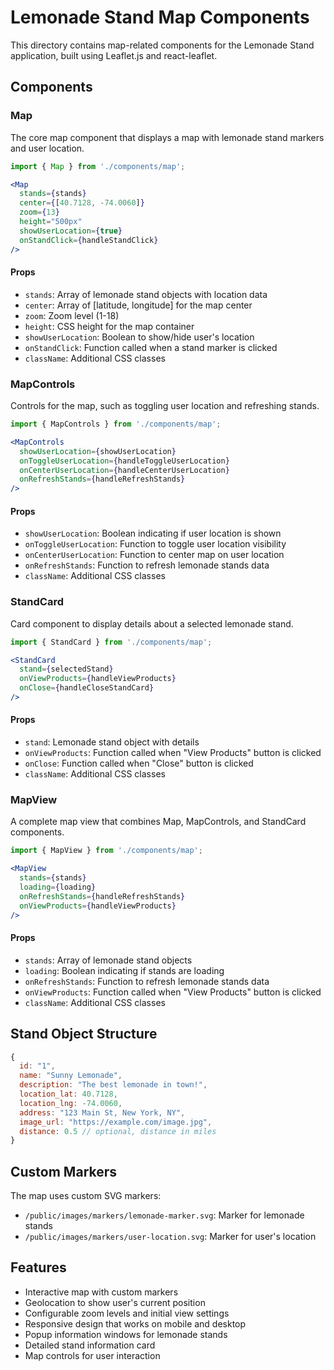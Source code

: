 # Lemonade Stand Map Components

This directory contains map-related components for the Lemonade Stand application, built using Leaflet.js and react-leaflet.

## Components

### Map

The core map component that displays a map with lemonade stand markers and user location.

```jsx
import { Map } from './components/map';

<Map
  stands={stands}
  center={[40.7128, -74.0060]}
  zoom={13}
  height="500px"
  showUserLocation={true}
  onStandClick={handleStandClick}
/>
```

#### Props

- `stands`: Array of lemonade stand objects with location data
- `center`: Array of [latitude, longitude] for the map center
- `zoom`: Zoom level (1-18)
- `height`: CSS height for the map container
- `showUserLocation`: Boolean to show/hide user's location
- `onStandClick`: Function called when a stand marker is clicked
- `className`: Additional CSS classes

### MapControls

Controls for the map, such as toggling user location and refreshing stands.

```jsx
import { MapControls } from './components/map';

<MapControls
  showUserLocation={showUserLocation}
  onToggleUserLocation={handleToggleUserLocation}
  onCenterUserLocation={handleCenterUserLocation}
  onRefreshStands={handleRefreshStands}
/>
```

#### Props

- `showUserLocation`: Boolean indicating if user location is shown
- `onToggleUserLocation`: Function to toggle user location visibility
- `onCenterUserLocation`: Function to center map on user location
- `onRefreshStands`: Function to refresh lemonade stands data
- `className`: Additional CSS classes

### StandCard

Card component to display details about a selected lemonade stand.

```jsx
import { StandCard } from './components/map';

<StandCard
  stand={selectedStand}
  onViewProducts={handleViewProducts}
  onClose={handleCloseStandCard}
/>
```

#### Props

- `stand`: Lemonade stand object with details
- `onViewProducts`: Function called when "View Products" button is clicked
- `onClose`: Function called when "Close" button is clicked
- `className`: Additional CSS classes

### MapView

A complete map view that combines Map, MapControls, and StandCard components.

```jsx
import { MapView } from './components/map';

<MapView
  stands={stands}
  loading={loading}
  onRefreshStands={handleRefreshStands}
  onViewProducts={handleViewProducts}
/>
```

#### Props

- `stands`: Array of lemonade stand objects
- `loading`: Boolean indicating if stands are loading
- `onRefreshStands`: Function to refresh lemonade stands data
- `onViewProducts`: Function called when "View Products" button is clicked
- `className`: Additional CSS classes

## Stand Object Structure

```javascript
{
  id: "1",
  name: "Sunny Lemonade",
  description: "The best lemonade in town!",
  location_lat: 40.7128,
  location_lng: -74.0060,
  address: "123 Main St, New York, NY",
  image_url: "https://example.com/image.jpg",
  distance: 0.5 // optional, distance in miles
}
```

## Custom Markers

The map uses custom SVG markers:

- `/public/images/markers/lemonade-marker.svg`: Marker for lemonade stands
- `/public/images/markers/user-location.svg`: Marker for user's location

## Features

- Interactive map with custom markers
- Geolocation to show user's current position
- Configurable zoom levels and initial view settings
- Responsive design that works on mobile and desktop
- Popup information windows for lemonade stands
- Detailed stand information card
- Map controls for user interaction
